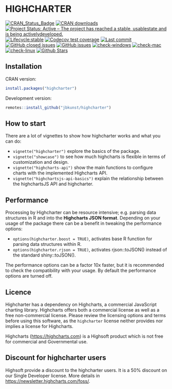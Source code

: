 # HIGHCHARTER

[![CRAN_Status_Badge](https://www.r-pkg.org/badges/version/highcharter?color=brightgreen)](https://cran.r-project.org/package=highcharter)
[![CRAN downloads](https://cranlogs.r-pkg.org/badges/highcharter?color=brightgreen)](https://www.r-pkg.org/pkg/highcharter)
[![Project Status: Active – The project has reached a stable, usablestate and is being activelydeveloped.](https://www.repostatus.org/badges/latest/active.svg)](https://www.repostatus.org/#active)
[![Lifecycle:stable](https://img.shields.io/badge/lifecycle-stable-brightgreen.svg)](https://www.tidyverse.org/lifecycle/#stable)
[![Codecov test coverage](https://codecov.io/gh/jbkunst/highcharter/branch/master/graph/badge.svg)](https://codecov.io/gh/jbkunst/highcharter?branch=master)
[![Last commit](https://img.shields.io/github/last-commit/jbkunst/highcharter.svg)](https://github.com/jbkunst/highcharter/issues)
[![GitHub closed issues](https://img.shields.io/github/issues-raw/jbkunst/highcharter.svg)](https://github.com/jbkunst/highcharter/issues)
[![GitHub issues](https://img.shields.io/github/issues-closed-raw/jbkunst/highcharter.svg)](https://github.com/jbkunst/highcharter/issues)
[![check-windows](https://github.com/jbkunst/highcharter/workflows/check-windows/badge.svg)](https://github.com/jbkunst/highcharter/actions?workflow=check-windows)
[![check-mac](https://github.com/jbkunst/highcharter/workflows/check-mac/badge.svg)](https://github.com/jbkunst/highcharter/actions?workflow=check-mac)
[![check-linux](https://github.com/jbkunst/highcharter/workflows/check-linux/badge.svg)](https://github.com/jbkunst/highcharter/actions?workflow=check-linux)
[![Github Stars](https://img.shields.io/github/stars/jbkunst/highcharter.svg?style=social&label=Github)](https://github.com/jbkunst/highcharter)

## Installation

CRAN version:

```r
install.packages("highcharter")
```

Development version:

```r
remotes::install_github("jbkunst/highcharter")
```

## How to start

There are a lot of vignettes to show how highcharter works and what you 
can do:

- `vignette("highcharter")` explore the basics of the package. 
- `vignette("showcase")` to see how much highcharts is flexible in terms of 
customization and design.
- `vignette("highcharts-api")` show the main functions to configure charts with
the implemented Highcharts API.
- `vignette("highchartsjs-api-basics")` explain the relationship between the
highchartsJS API and highcharter.

## Performance

Processing by Highcharter can be resource intensive; e.g. parsing data structures in R and into the **Highcharts JSON format**. Depending on your usage of the package there can be a benefit in tweaking the performance options:

* `options(highcharter.boost = TRUE)`, activates base R function for parsing data structures within R.
* `options(highcharter.rjson = TRUE)`, activates rjson::toJSON() instead of the standard shiny::toJSON().

The performance options can be a factor 10x faster, but it is recommended to check the compatibility with your usage. By default the performance options are turned off.

## Licence 

Highcharter has a dependency on Highcharts, a commercial JavaScript charting library. Highcharts offers both a commercial license as well as a free non-commercial license. Please review the licensing options and terms before using this software, as the `highcharter` license neither provides nor implies a license for Highcharts.

Highcharts (https://highcharts.com) is a Highsoft product which is not free for commercial and Governmental use.

## Discount for highcharter users

Highsoft provide a discount to the highcharter users. It is a 50% discount on our Single Developer license. More details in https://newsletter.highcharts.com/foss/.
